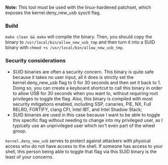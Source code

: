 **Note:** This tool must be used with the linux-hardened patchset, which exposes the kernel.deny_new_usb sysctl flag.

### Build
`make clean && make` will compile the binary.
Then, you should copy the binary to `/usr/local/bin/allow_new_usb_tmp` and then turn it into a SUID binary with `chmod +s /usr/local/bin/allow_new_usb_tmp`.

### Security considerations
- SUID binaries are often a security concern. This binary is quite safe because it takes no user input, all it does is strictly set the kernel.deny_new_usb flag to 0 for 30 seconds and then set it back to 1. Doing so, you can create a keyboard shortcut to call this binary in order to allow USB for 30 seconds when you want to, without requiring root privileges to toggle the flag. Also, this binary is compiled with most security mitigations enabled, including SSP, canaries, PIE, NX, Full RELRO, FORTIFY, clang CFI, Intel IBT, and Intel Shadow Stack;
- SUID binaries are used in this case because I want to be able to toggle this specific flag without needing to change into my privileged user, as I typically use an unprivileged user which isn't even part of the wheel group. 

`kernel.deny_new_usb` serves to protect against attackers with physical access who do not have access to the shell. If someone has access to your shell, this person being able to toggle that flag via this SUID binary is the least of your concerns.
